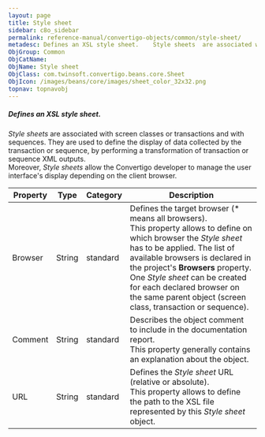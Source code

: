 ```yaml
---
layout: page
title: Style sheet
sidebar: c8o_sidebar
permalink: reference-manual/convertigo-objects/common/style-sheet/
metadesc: Defines an XSL style sheet.    Style sheets  are associated with screen classes or transactions and with sequences. They are used to define the displa
ObjGroup: Common
ObjCatName: 
ObjName: Style sheet
ObjClass: com.twinsoft.convertigo.beans.core.Sheet
ObjIcon: /images/beans/core/images/sheet_color_32x32.png
topnav: topnavobj
---
```

##### Defines an XSL style sheet. 

<i>Style sheets</i> are associated with screen classes or transactions and with sequences. They are used to define the display of data collected by the transaction or sequence, by performing a transformation of transaction or sequence XML outputs. <br/>Moreover, <i>Style sheets</i> allow the Convertigo developer to manage the user interface's display depending on the client browser. 

Property | Type | Category | Description
--- | --- | --- | ---
Browser | String | standard | Defines the target browser (<span class="computer">*</span> means all browsers).<br/>This property allows to define on which browser the <i>Style sheet</i> has to be applied. The list of available browsers is declared in the project's <b>Browsers</b> property. <br/>One <i>Style sheet</i> can be created for each declared browser on the same parent object (screen class, transaction or sequence).
Comment | String | standard | Describes the object comment to include in the documentation report.<br/>This property generally contains an explanation about the object.
URL | String | standard | Defines the <i>Style sheet</i> URL (relative or absolute).<br/>This property allows to define the path to the XSL file represented by this <i>Style sheet</i> object.
